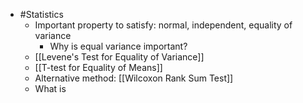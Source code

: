 - #Statistics
	- Important property to satisfy: normal, independent, equality of variance
		- Why is equal variance important?
	- [[Levene's Test for Equality of Variance]]
	- [[T-test for Equality of Means]]
	- Alternative method: [[Wilcoxon Rank Sum Test]]
	- What is